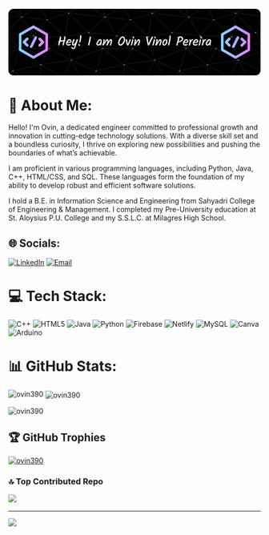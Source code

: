 ![Header](./github-header-image.png)
# 💫 About Me:
Hello! I'm Ovin, a dedicated engineer committed to professional growth and innovation in cutting-edge technology solutions. With a diverse skill set and a boundless curiosity, I thrive on exploring new possibilities and pushing the boundaries of what’s achievable.

I am proficient in various programming languages, including Python, Java, C++, HTML/CSS, and SQL. These languages form the foundation of my ability to develop robust and efficient software solutions.

I hold a B.E. in Information Science and Engineering from Sahyadri College of Engineering & Management. I completed my Pre-University education at St. Aloysius P.U. College and my S.S.L.C. at Milagres High School.


## 🌐 Socials:
[![LinkedIn](https://img.shields.io/badge/LinkedIn-%230077B5.svg?logo=linkedin&logoColor=white)](https://linkedin.com/in/ovin-vinol-pereira-671b99201) 
[![Email](https://img.shields.io/badge/Email-black?style=for-the-badge)](mailto:pereiraovinvinol@gmail.com)

# 💻 Tech Stack:
![C++](https://img.shields.io/badge/c++-%2300599C.svg?style=flat&logo=c%2B%2B&logoColor=white) ![HTML5](https://img.shields.io/badge/html5-%23E34F26.svg?style=flat&logo=html5&logoColor=white) ![Java](https://img.shields.io/badge/java-%23ED8B00.svg?style=flat&logo=openjdk&logoColor=white) ![Python](https://img.shields.io/badge/python-3670A0?style=flat&logo=python&logoColor=ffdd54) ![Firebase](https://img.shields.io/badge/firebase-%23039BE5.svg?style=flat&logo=firebase) ![Netlify](https://img.shields.io/badge/netlify-%23000000.svg?style=flat&logo=netlify&logoColor=#00C7B7) ![MySQL](https://img.shields.io/badge/mysql-4479A1.svg?style=flat&logo=mysql&logoColor=white) ![Canva](https://img.shields.io/badge/Canva-%2300C4CC.svg?style=flat&logo=Canva&logoColor=white) ![Arduino](https://img.shields.io/badge/-Arduino-00979D?style=flat&logo=Arduino&logoColor=white)
# 📊 GitHub Stats:
<p><img align="left" src="https://github-readme-stats.vercel.app/api/top-langs?username=ovin390&show_icons=true&locale=en&layout=compact" alt="ovin390" /></p>

<p>&nbsp;<img align="center" src="https://github-readme-stats.vercel.app/api?username=ovin390&show_icons=true&locale=en" alt="ovin390" /></p>

<p><img align="center" src="https://github-readme-streak-stats.herokuapp.com/?user=ovin390&" alt="ovin390" /></p>

## 🏆 GitHub Trophies
<p align="left"> <a href="https://github.com/ryo-ma/github-profile-trophy"><img src="https://github-profile-trophy.vercel.app/?username=ovin390" alt="ovin390" /></a> </p>

### 🔝 Top Contributed Repo
![](https://github-contributor-stats.vercel.app/api?username=ovin390&limit=5&theme=onedark&combine_all_yearly_contributions=true)

---
[![](https://visitcount.itsvg.in/api?id=ovin390&icon=0&color=0)](https://visitcount.itsvg.in)

<!-- Proudly created with GPRM ( https://gprm.itsvg.in ) -->
